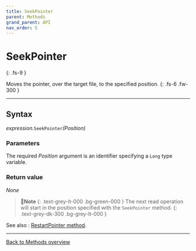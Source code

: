 ```yaml
---
title: SeekPointer
parent: Methods
grand_parent: API
nav_order: 5
---
```


# SeekPointer
{: .fs-9 }

Moves the pointer, over the target file, to the specified position.
{: .fs-6 .fw-300 }

---

## Syntax

*expression*.`SeekPointer`*(Position)*

### Parameters

The required *Position* argument is an identifier specifying a `Long` type variable.

### Return value

_None_

>📝**Note**
>{: .text-grey-lt-000 .bg-green-000 }
>The next read operation will start in the position specified with the `SeekPointer` method. 
{: .text-grey-dk-300 .bg-grey-lt-000 }

See also
: [RestartPointer method](https://ws-garcia.github.io/ECPTextStream/api/methods/restartpointer.html).

---

[Back to Methods overview](https://ws-garcia.github.io/VBA-CSV-interface/api/methods/)
